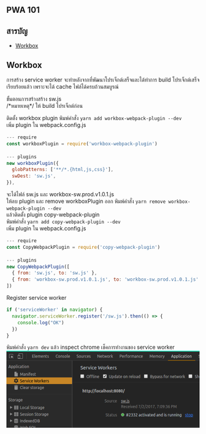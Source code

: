 ## PWA 101

## สารบัญ
- [Workbox](#workbox)

## Workbox
การสร้าง service worker จะทำหลังจากที่พัฒนาโปรเจ็กต์เสร็จและได้ทำการ build โปรเจ็กต์เสร็จเรียบร้อยแล้ว เพราะจะได้ cache ไฟล์ได้ครบถ้วนสมบูรณ์

ขั้นตอนการสร้างสร้าง sw.js<br>
/\*หมายเหตุ\*/ ให้ build โปรเจ็กต์ก่อน<br>

ติดตั้ง workbox plugin พิมพ์คำสั่ง `yarn add workbox-webpack-plugin --dev`<br>
เพิ่ม plugin ใน webpack.config.js <br>
```javascript
--- require
const workboxPlugin = require('workbox-webpack-plugin')

--- plugins
new workboxPlugin({
  globPatterns: ['**/*.{html,js,css}'],
  swDest: 'sw.js',
}),
```
จะได้ไฟล์ sw.js และ workbox-sw.prod.v1.0.1.js<br>
ให้ลบ plugin และ remove workboxPlugin ออก พิมพ์คำสั่ง `yarn remove workbox-webpack-plugin --dev`<br>
แล้วติดตั้ง plugin copy-webpack-plugin<br>
พิมพ์คำสั่ง `yarn add copy-webpack-plugin --dev`<br>
เพิ่ม plugin ใน webpack.config.js <br>
```javascript
--- require
const CopyWebpackPlugin = require('copy-webpack-plugin')

--- plugins
new CopyWebpackPlugin([
  { from: 'sw.js', to: 'sw.js' },
  { from: 'workbox-sw.prod.v1.0.1.js', to: 'workbox-sw.prod.v1.0.1.js' }
])
```

Register service worker<br>
```javascript
if ('serviceWorker' in navigator) {  
  navigator.serviceWorker.register('/sw.js').then(() => {
    console.log("OK")
  })
}
```

พิมพ์คำสั่ง `yarn dev` แล้ว inspect chrome เช็คการทำงานของ service worker<br>
![My Image](./src/assets/img/serviceworker.png)